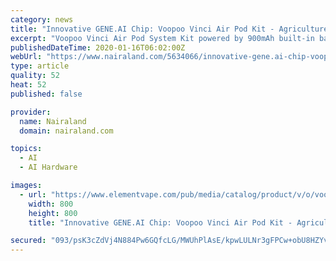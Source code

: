 ```yaml
---
category: news
title: "Innovative GENE.AI Chip: Voopoo Vinci Air Pod Kit - Agriculture - Nairaland"
excerpt: "Voopoo Vinci Air Pod System Kit powered by 900mAh built-in battery. It's the new version for Vinci. Voopoo VINCI AIR Pod System Kit features automatic and manual dual start mode. It's owned two air inlets, two ignition methods. This pod kit also adopts inward-looking screen to display the real-time parameters."
publishedDateTime: 2020-01-16T06:02:00Z
webUrl: "https://www.nairaland.com/5634066/innovative-gene.ai-chip-voopoo-vinci"
type: article
quality: 52
heat: 52
published: false

provider:
  name: Nairaland
  domain: nairaland.com

topics:
  - AI
  - AI Hardware

images:
  - url: "https://www.elementvape.com/pub/media/catalog/product/v/o/voopoo_vinci_air_30w_pod_system_1.jpg"
    width: 800
    height: 800
    title: "Innovative GENE.AI Chip: Voopoo Vinci Air Pod Kit - Agriculture - Nairaland"

secured: "093/psK3cZdVj4N884Pw6GQfcLG/MWUhPlAsE/kpwLULNr3gFPCw+obU8HZYvGzrjvmnTboUuz+oyoCBmajNEu9zKK6pwk3scsVFAzvPU0MRAM47XW7ekJiDBaysoLx0F13UzMTKMjfwxM6SUcAK+DFS18A0YsAdMXkU4il4LihizdFVlSRYXMvpM+KZ390c2h1WwFCinTjV4DG4fzJIlr6V4Zvzogr+oUD7uvhiGQJlolErOVWs2lt4DhuZHSI4CKoKwMNdQmyr4Ym1B86yaVbCzDkZ7x24nAaXRbG5nDc=;wqu7wOXSjcyDzBO+T8rq7w=="
---
```


